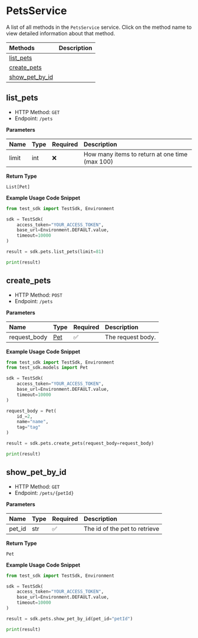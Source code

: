 # PetsService

A list of all methods in the `PetsService` service. Click on the method name to view detailed information about that method.

| Methods                           | Description |
| :-------------------------------- | :---------- |
| [list_pets](#list_pets)           |             |
| [create_pets](#create_pets)       |             |
| [show_pet_by_id](#show_pet_by_id) |             |

## list_pets

- HTTP Method: `GET`
- Endpoint: `/pets`

**Parameters**

| Name  | Type | Required | Description                                    |
| :---- | :--- | :------- | :--------------------------------------------- |
| limit | int  | ❌       | How many items to return at one time (max 100) |

**Return Type**

`List[Pet]`

**Example Usage Code Snippet**

```python
from test_sdk import TestSdk, Environment

sdk = TestSdk(
    access_token="YOUR_ACCESS_TOKEN",
    base_url=Environment.DEFAULT.value,
    timeout=10000
)

result = sdk.pets.list_pets(limit=81)

print(result)
```

## create_pets

- HTTP Method: `POST`
- Endpoint: `/pets`

**Parameters**

| Name         | Type                    | Required | Description       |
| :----------- | :---------------------- | :------- | :---------------- |
| request_body | [Pet](../models/Pet.md) | ✅       | The request body. |

**Example Usage Code Snippet**

```python
from test_sdk import TestSdk, Environment
from test_sdk.models import Pet

sdk = TestSdk(
    access_token="YOUR_ACCESS_TOKEN",
    base_url=Environment.DEFAULT.value,
    timeout=10000
)

request_body = Pet(
    id_=2,
    name="name",
    tag="tag"
)

result = sdk.pets.create_pets(request_body=request_body)

print(result)
```

## show_pet_by_id

- HTTP Method: `GET`
- Endpoint: `/pets/{petId}`

**Parameters**

| Name   | Type | Required | Description                   |
| :----- | :--- | :------- | :---------------------------- |
| pet_id | str  | ✅       | The id of the pet to retrieve |

**Return Type**

`Pet`

**Example Usage Code Snippet**

```python
from test_sdk import TestSdk, Environment

sdk = TestSdk(
    access_token="YOUR_ACCESS_TOKEN",
    base_url=Environment.DEFAULT.value,
    timeout=10000
)

result = sdk.pets.show_pet_by_id(pet_id="petId")

print(result)
```

<!-- This file was generated by liblab | https://liblab.com/ -->
